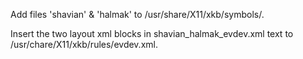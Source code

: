 Add files 'shavian' & 'halmak' to /usr/share/X11/xkb/symbols/.  

Insert the two layout xml blocks in shavian_halmak_evdev.xml text to /usr/chare/X11/xkb/rules/evdev.xml.
